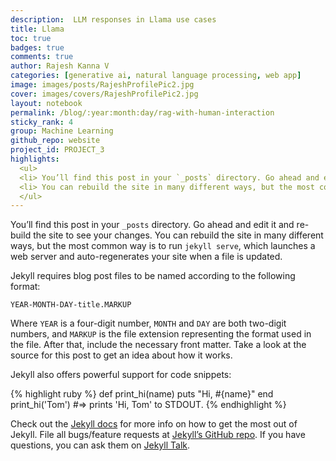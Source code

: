 ```yaml
---
description:  LLM responses in Llama use cases 
title: Llama
toc: true
badges: true
comments: true
author: Rajesh Kanna V
categories: [generative ai, natural language processing, web app]
image: images/posts/RajeshProfilePic2.jpg
cover: images/covers/RajeshProfilePic2.jpg
layout: notebook
permalink: /blog/:year:month:day/rag-with-human-interaction
sticky_rank: 4
group: Machine Learning
github_repo: website
project_id: PROJECT_3
highlights: 
  <ul>
  <li> You’ll find this post in your `_posts` directory. Go ahead and edit it and re-build the site to see your changes. </li>
  <li> You can rebuild the site in many different ways, but the most common way is to run `jekyll serve`, which launches a web server and auto-regenerates your site when a file is updated. </li>
  </ul>
---
```

You’ll find this post in your `_posts` directory. Go ahead and edit it and re-build the site to see your changes. You can rebuild the site in many different ways, but the most common way is to run `jekyll serve`, which launches a web server and auto-regenerates your site when a file is updated.

Jekyll requires blog post files to be named according to the following format:

`YEAR-MONTH-DAY-title.MARKUP`

Where `YEAR` is a four-digit number, `MONTH` and `DAY` are both two-digit numbers, and `MARKUP` is the file extension representing the format used in the file. After that, include the necessary front matter. Take a look at the source for this post to get an idea about how it works.

Jekyll also offers powerful support for code snippets:

{% highlight ruby %}
def print_hi(name)
  puts "Hi, #{name}"
end
print_hi('Tom')
#=> prints 'Hi, Tom' to STDOUT.
{% endhighlight %}

Check out the [Jekyll docs][jekyll-docs] for more info on how to get the most out of Jekyll. File all bugs/feature requests at [Jekyll’s GitHub repo][jekyll-gh]. If you have questions, you can ask them on [Jekyll Talk][jekyll-talk].

[jekyll-docs]: https://jekyllrb.com/docs/home
[jekyll-gh]:   https://github.com/jekyll/jekyll
[jekyll-talk]: https://talk.jekyllrb.com/
